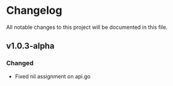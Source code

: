 Changelog
=========
All notable changes to this project will be documented in this file.

v1.0.3-alpha
------------

### Changed

- Fixed nil assignment on api.go 
